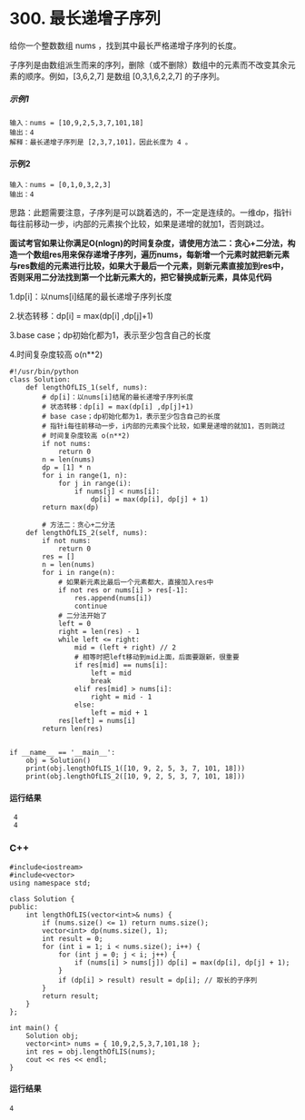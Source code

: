 # 300. 最长递增子序列
给你一个整数数组 nums ，找到其中最长严格递增子序列的长度。

子序列是由数组派生而来的序列，删除（或不删除）数组中的元素而不改变其余元素的顺序。例如，[3,6,2,7] 是数组 [0,3,1,6,2,2,7] 的子序列。

##### 示例1
    输入：nums = [10,9,2,5,3,7,101,18]
    输出：4
    解释：最长递增子序列是 [2,3,7,101]，因此长度为 4 。

#### 示例2
    输入：nums = [0,1,0,3,2,3]
    输出：4
   
思路：此题需要注意，子序列是可以跳着选的，不一定是连续的。一维dp，指针i每往前移动一步，i内部的元素挨个比较，如果是递增的就加1，否则跳过。

**面试考官如果让你满足O(nlogn)的时间复杂度，请使用方法二：贪心+二分法，构造一个数组res用来保存递增子序列，遍历nums，每新增一个元素时就把新元素与res数组的元素进行比较，如果大于最后一个元素，则新元素直接加到res中，否则采用二分法找到第一个比新元素大的，把它替换成新元素，具体见代码**

1.dp[i]：以nums[i]结尾的最长递增子序列长度

2.状态转移：dp[i] = max(dp[i] ,dp[j]+1)

3.base case；dp初始化都为1，表示至少包含自己的长度

4.时间复杂度较高 o(n**2)

    #!/usr/bin/python
    class Solution:
        def lengthOfLIS_1(self, nums):
            # dp[i]：以nums[i]结尾的最长递增子序列长度
            # 状态转移：dp[i] = max(dp[i] ,dp[j]+1)
            # base case；dp初始化都为1，表示至少包含自己的长度
            # 指针i每往前移动一步，i内部的元素挨个比较，如果是递增的就加1，否则跳过
            # 时间复杂度较高 o(n**2)
            if not nums:
                return 0
            n = len(nums)
            dp = [1] * n
            for i in range(1, n):
                for j in range(i):
                    if nums[j] < nums[i]:
                        dp[i] = max(dp[i], dp[j] + 1)
            return max(dp)

            # 方法二：贪心+二分法
        def lengthOfLIS_2(self, nums):
            if not nums:
                return 0
            res = []
            n = len(nums)
            for i in range(n):
                # 如果新元素比最后一个元素都大，直接加入res中
                if not res or nums[i] > res[-1]:
                    res.append(nums[i])
                    continue
                # 二分法开始了
                left = 0
                right = len(res) - 1
                while left <= right:
                    mid = (left + right) // 2
                    # 相等时把left移动到mid上面，后面要跟新，很重要
                    if res[mid] == nums[i]:
                        left = mid
                        break
                    elif res[mid] > nums[i]:
                        right = mid - 1
                    else:
                        left = mid + 1
                res[left] = nums[i]
            return len(res)


    if __name__ == '__main__':
        obj = Solution()
        print(obj.lengthOfLIS_1([10, 9, 2, 5, 3, 7, 101, 18]))
        print(obj.lengthOfLIS_2([10, 9, 2, 5, 3, 7, 101, 18]))
 
 #### 运行结果
     4
     4

### C++

    #include<iostream>
    #include<vector>
    using namespace std;

    class Solution {
    public:
        int lengthOfLIS(vector<int>& nums) {
            if (nums.size() <= 1) return nums.size();
            vector<int> dp(nums.size(), 1);
            int result = 0;
            for (int i = 1; i < nums.size(); i++) {
                for (int j = 0; j < i; j++) {
                    if (nums[i] > nums[j]) dp[i] = max(dp[i], dp[j] + 1);
                }
                if (dp[i] > result) result = dp[i]; // 取长的子序列
            }
            return result;
        }
    };

    int main() {
        Solution obj;
        vector<int> nums = { 10,9,2,5,3,7,101,18 };
        int res = obj.lengthOfLIS(nums);
        cout << res << endl;
    }
    
#### 运行结果
    4
